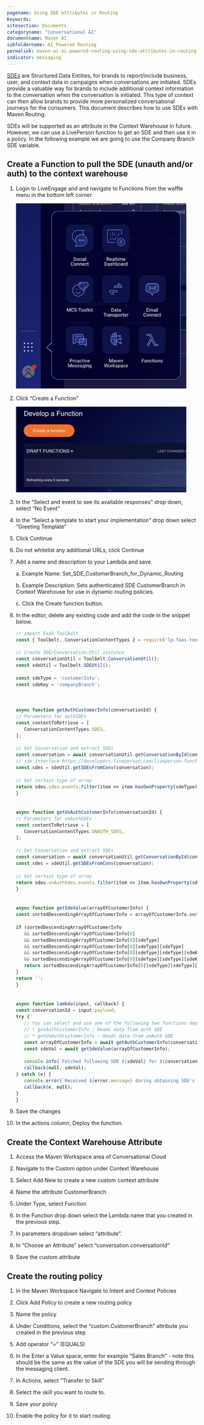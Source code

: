 ```yaml
---
pagename: Using SDE attributes in Routing
Keywords:
sitesection: Documents
categoryname: "Conversational AI"
documentname: Maven AI
subfoldername: AI Powered Routing
permalink: maven-ai-ai-powered-routing-using-sde-attributes-in-routing.html
indicator: messaging
---
```


[SDEs](engagement-attributes-types-of-engagement-attributes.html) are Structured Data Entities, for brands to report/include business, user, and context data in campaigns when conversations are initiated. SDEs provide a valuable way for brands to include additional context information to the conversation when the conversation is initiated. This type of context can then allow brands to provide more personalized conversational journeys for the consumers. This document describes how to use SDEs with Maven Routing. 

SDEs will be supported as an attribute in the Context Warehouse in future. However, we can use a LivePerson function to get an SDE and then use it in a policy. In the following example we are going to use the Company Branch SDE variable. 

## Create a Function to pull the SDE (unauth and/or auth) to the context warehouse

1. Login to LiveEngage and and navigate to Functions from the waffle menu in the bottom left corner 

   <img class="fancyimage" width="450" src="img/maven/live-engage-launcher.png"/>

2. Click “Create a Function”

   <img class="fancyimage" width="450" src="img/maven/faas-create-function-button.png"/>

3. In the “Select and event to see its available responses” drop down, select “No Event”
4. In the “Select a template to start your implementation” drop down select “Greeting Template” 
5. Click Continue
6. Do not whitelist any additional URLs, click Continue
7. Add a name and description to your Lambda and save.

   a. Example Name: Set_SDE_CustomerBranch_for_Dynamic_Routing

   b. Example Description: Sets authenticated SDE CustomerBranch in Context Warehouse for use in dynamic routing policies.

   c. Click the Create function button. 

8. In the editor, delete any existing code and add the code in the snippet below. 

   ```javascript
   // import FaaS Toolbelt
   const { Toolbelt, ConversationContentTypes } = require('lp-faas-toolbelt');
   
   // Create SDE/Conversation-Util instance
   const conversationUtil = Toolbelt.ConversationUtil();
   const sdeUtil = Toolbelt.SDEUtil();
   
   const sdeType = 'customerInfo';
   const sdeKey = 'companyBranch';
   
   
   
   async function getAuthCustomerInfo(conversationId) {
   // Parameters for authSDEs
   const contentToRetrieve = [
      ConversationContentTypes.SDES,
   ];
   
   // Get Conversation and extract SDEs
   const conversation = await conversationUtil.getConversationById(conversationId, contentToRetrieve);
   // sde interface https://developers.liveperson.com/liveperson-functions-development-toolbelt.html
   const sdes = sdeUtil.getSDEsFromConv(conversation);
   
   // Get certain type of array
   return sdes.sdes.events.filter(item => item.hasOwnProperty(sdeType));
   }
   
   
   async function getUnAuthCustomerInfo(conversationId) {
   // Parameters for unAuthSDEs
   const contentToRetrieve = [
      ConversationContentTypes.UNAUTH_SDES,
   ];
   
   // Get Conversation and extract SDEs
   const conversation = await conversationUtil.getConversationById(conversationId, contentToRetrieve);
   const sdes = sdeUtil.getSDEsFromConv(conversation);
   
   // Get certain type of array
   return sdes.unAuthSdes.events.filter(item => item.hasOwnProperty(sdeType));
   }
   
   
   async function getSdeValue(arrayOfCustomerInfo) {
   const sortedDescendingArrayOfCustomerInfo = arrayOfCustomerInfo.sort((a, b) => b.customerInfo.originalTimeStamp - a.customerInfo.originalTimeStamp);
   
   if (sortedDescendingArrayOfCustomerInfo
      && sortedDescendingArrayOfCustomerInfo[0]
      && sortedDescendingArrayOfCustomerInfo[0][sdeType]
      && sortedDescendingArrayOfCustomerInfo[0][sdeType][sdeType]
      && sortedDescendingArrayOfCustomerInfo[0][sdeType][sdeType][sdeKey]
      && sortedDescendingArrayOfCustomerInfo[0][sdeType][sdeType][sdeKey].length) {
      return sortedDescendingArrayOfCustomerInfo[0][sdeType][sdeType][sdeKey];
   }
   return '';
   }
   
   
   async function lambda(input, callback) {
   const conversationId = input.payload;
   try {
      // You can select and use one of the following two functions depending on your purpose.
      // * getAuthCustomerInfo : Reads data from auth SDE
      // * getUnAuthCustomerInfo : Reads data from unAuth SDE
      const arrayOfCustomerInfo = await getAuthCustomerInfo(conversationId);
      const sdeVal = await getSdeValue(arrayOfCustomerInfo);
   
      console.info(`Fetched following SDE ${sdeVal} for ${conversationId}`);
      callback(null, sdeVal);
   } catch (e) {
      console.error(`Received ${error.message} during obtaining SDE's for ${conversationId}`);
      callback(e, null);
   }
   }
   ```

9. Save the changes

10. In the actions column, Deploy the function.


## Create the Context Warehouse Attribute

1. Access the Maven Workspace area of Conversational Cloud 

2. Navigate to the Custom option under Context Warehouse 

3. Select Add New to create a new custom context attribute

4. Name the attribute CustomerBranch

5. Under Type, select Function 

6. In the Function drop down select the Lambda name that you created in the previous step.

7. In parameters dropdown select “attribute”.

8. In “Choose an Attribute” select “conversation.conversationId”

9. Save the custom attribute


## Create the routing policy

1. In the Maven Workspace Navigate to Intent and Context Policies

2. Click Add Policy to create a new routing policy

3. Name the policy 

4. Under Conditions, select the “custom.CustomerBranch” attribute you created in the previous step

5. Add operator “=” (EQUALS)

6. In the Enter a Value space, enter for example “Sales Branch” - note this should be the same as the value of the SDE you will be sending through the messaging client.

7. In Actions, select “Transfer to Skill”

8. Select the skill you want to route to. 

9. Save your policy

10. Enable the policy for it to start routing.